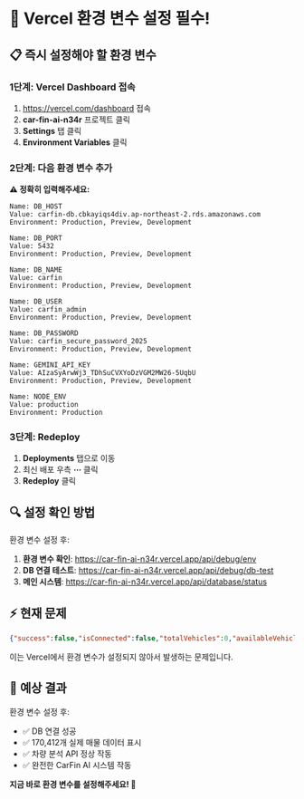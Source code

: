 # 🚨 Vercel 환경 변수 설정 필수!

## 📋 **즉시 설정해야 할 환경 변수**

### **1단계: Vercel Dashboard 접속**
1. https://vercel.com/dashboard 접속
2. **car-fin-ai-n34r** 프로젝트 클릭
3. **Settings** 탭 클릭
4. **Environment Variables** 클릭

### **2단계: 다음 환경 변수 추가**

**⚠️ 정확히 입력해주세요:**

```
Name: DB_HOST
Value: carfin-db.cbkayiqs4div.ap-northeast-2.rds.amazonaws.com
Environment: Production, Preview, Development

Name: DB_PORT
Value: 5432
Environment: Production, Preview, Development

Name: DB_NAME
Value: carfin
Environment: Production, Preview, Development

Name: DB_USER
Value: carfin_admin
Environment: Production, Preview, Development

Name: DB_PASSWORD
Value: carfin_secure_password_2025
Environment: Production, Preview, Development

Name: GEMINI_API_KEY
Value: AIzaSyArwWj3_TDhSuCVXYoDzVGM2MW26-5UqbU
Environment: Production, Preview, Development

Name: NODE_ENV
Value: production
Environment: Production
```

### **3단계: Redeploy**
1. **Deployments** 탭으로 이동
2. 최신 배포 우측 **⋯** 클릭
3. **Redeploy** 클릭

## 🔍 **설정 확인 방법**

환경 변수 설정 후:

1. **환경 변수 확인**: https://car-fin-ai-n34r.vercel.app/api/debug/env
2. **DB 연결 테스트**: https://car-fin-ai-n34r.vercel.app/api/debug/db-test
3. **메인 시스템**: https://car-fin-ai-n34r.vercel.app/api/database/status

## ⚡ **현재 문제**

```json
{"success":false,"isConnected":false,"totalVehicles":0,"availableVehicles":0,"error":"Database connection failed"}
```

이는 Vercel에서 환경 변수가 설정되지 않아서 발생하는 문제입니다.

## 🎯 **예상 결과**

환경 변수 설정 후:
- ✅ DB 연결 성공
- ✅ 170,412개 실제 매물 데이터 표시
- ✅ 차량 분석 API 정상 작동
- ✅ 완전한 CarFin AI 시스템 작동

**지금 바로 환경 변수를 설정해주세요! 🚀**